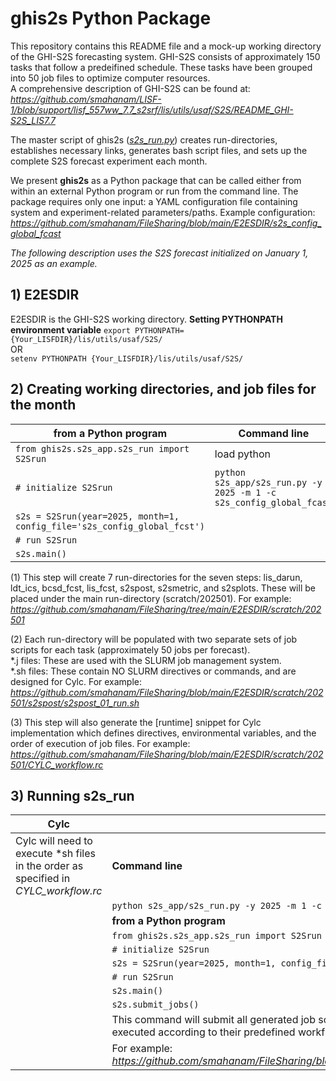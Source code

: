 # ghis2s Python Package 
 
This repository contains this README file and a mock-up working directory of the GHI-S2S forecasting system.
GHI-S2S consists of approximately 150 tasks that follow a predeifined schedule. These tasks have been grouped into 50 job files to optimize computer resources.  
A comprehensive description of GHI-S2S can be found at:  
*https://github.com/smahanam/LISF-1/blob/support/lisf_557ww_7.7_s2srf/lis/utils/usaf/S2S/README_GHI-S2S_LIS7.7*  
  
The master script of ghis2s ([*s2s_run.py*](https://github.com/smahanam/LISF-1/blob/support/lisf_557ww_7.7_s2srf/lis/utils/usaf/S2S/ghis2s/s2s_app/s2s_run.py)) creates run-directories, establishes necessary links, generates bash script files, and sets up the complete S2S forecast experiment each month.

We present **ghis2s** as a Python package that can be called either from within an external Python program or run from the command line. The package requires only one input: a YAML configuration file containing system and experiment-related parameters/paths. Example configuration:   
*https://github.com/smahanam/FileSharing/blob/main/E2ESDIR/s2s_config_global_fcast*

*The following description uses the S2S forecast initialized on January 1, 2025 as an example.*  
  
## 1) E2ESDIR
E2ESDIR is the GHI-S2S working directory. 
**Setting PYTHONPATH environment variable**
```export PYTHONPATH={Your_LISFDIR}/lis/utils/usaf/S2S/```  
OR  
```setenv PYTHONPATH {Your_LISFDIR}/lis/utils/usaf/S2S/```  

## 2) Creating working directories, and job files for the month
| from a Python program | Command line |
| -----------------------------------| -----------------------------------|
| ```from ghis2s.s2s_app.s2s_run import S2Srun``` | load python |
| ```# initialize S2Srun``` | ```python s2s_app/s2s_run.py -y 2025 -m 1 -c s2s_config_global_fcast ```|
| ```s2s = S2Srun(year=2025, month=1, config_file='s2s_config_global_fcst')```| |
|```# run S2Srun```||
|```s2s.main()```||

(1) This step will create 7 run-directories for the seven steps: lis_darun, ldt_ics, bcsd_fcst, lis_fcst, s2spost, s2smetric, and s2splots. These will be placed under the main run-directory (scratch/202501). For example:  
*https://github.com/smahanam/FileSharing/tree/main/E2ESDIR/scratch/202501*  
  
(2) Each run-directory will be populated with two separate sets of job scripts for each task (approximately 50 jobs per forecast).  
\*.j files: These are used with the SLURM job management system.    
\*.sh files: These contain NO SLURM directives or commands, and are designed for Cylc. For example:  
*https://github.com/smahanam/FileSharing/blob/main/E2ESDIR/scratch/202501/s2spost/s2spost_01_run.sh*  
  
(3) This step will also generate the [runtime] snippet for Cylc implementation which defines directives, environmental variables, and the order of execution of job files. For example:  
*https://github.com/smahanam/FileSharing/blob/main/E2ESDIR/scratch/202501/CYLC_workflow.rc*  

## 3) Running s2s_run  
| Cylc | SLURM |
|------| ------|
|Cylc will need to execute *sh files in the order as specified in *CYLC_workflow.rc*|**Command line**| 
||```python s2s_app/s2s_run.py -y 2025 -m 1 -c s2s_config_global_fcst -j ```  |
||**from a Python program**|
||```from ghis2s.s2s_app.s2s_run import S2Srun``` | 
||```# initialize S2Srun``` |
||```s2s = S2Srun(year=2025, month=1, config_file='s2s_config_global_fcast')```|
||```# run S2Srun```|
||```s2s.main()```|
||```s2s.submit_jobs()```|  
|| This command will submit all generated job scripts (~50 \*.j files) to the SLURM system. The jobs will be executed according to their predefined workflow dependencies.| 
|| For example: *https://github.com/smahanam/FileSharing/blob/main/E2ESDIR/scratch/202501/SLURM_JOB_SCHEDULE*|




